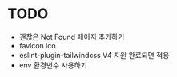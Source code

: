 # TODO
- 괜찮은 Not Found 페이지 추가하기
- favicon.ico  
- eslint-plugin-tailwindcss V4 지원 완료되면 적용  
- env 환경변수 사용하기 

